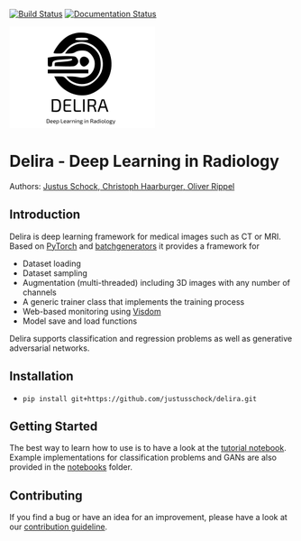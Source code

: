 [![Build Status](https://travis-ci.com/justusschock/delira.svg?branch=master)](https://travis-ci.com/justusschock/delira) [![Documentation Status](https://readthedocs.org/projects/delira/badge/?version=latest)](https://delira.readthedocs.io/en/latest/?badge=latest) 

![logo](docs/_static/logo/delira.svg "delira - Deep Learning in Radiology")

# Delira - Deep Learning in Radiology
Authors: [Justus Schock, Christoph Haarburger, Oliver Rippel](AUTHORS.rst)

## Introduction
Delira is deep learning framework for medical images such as CT or MRI. Based on [PyTorch](https://pytorch.org) and [batchgenerators](https://github.com/MIC-DKFZ/batchgenerators) it provides a framework for
* Dataset loading
* Dataset sampling
* Augmentation (multi-threaded) including 3D images with any number of channels
* A generic trainer class that implements the training process
* Web-based monitoring using [Visdom](https://github.com/facebookresearch/visdom)
* Model save and load functions

Delira supports classification and regression problems as well as generative adversarial networks.

## Installation
* `pip install git+https://github.com/justusschock/delira.git`

## Getting Started
The best way to learn how to use is to have a look at the [tutorial notebook](https://github.com/justusschock/delira/blob/master/notebooks/tutorial_delira.ipynb).
Example implementations for classification problems and GANs are also provided in the [notebooks](https://github.com/justusschock/delira/blob/master/notebooks) folder.

## Contributing
If you find a bug or have an idea for an improvement, please have a look at our [contribution guideline](CONTRIBUTING.md).
